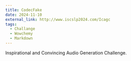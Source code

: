 ```yaml
---
title: CodecFake
date: 2024-11-10
external_link: http://www.iscslp2024.com/Icagc
tags:
  - Challange
  - Wowchemy
  - Markdown
---
```


Inspirational and Convincing Audio Generation Challenge.

<!--more-->
